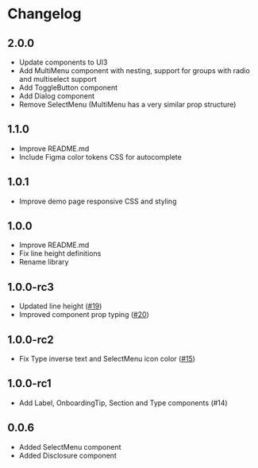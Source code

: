 # Changelog

## 2.0.0

- Update components to UI3
- Add MultiMenu component with nesting, support for groups with radio and multiselect support
- Add ToggleButton component
- Add Dialog component
- Remove SelectMenu (MultiMenu has a very similar prop structure)

## 1.1.0

- Improve README.md
- Include Figma color tokens CSS for autocomplete

## 1.0.1

- Improve demo page responsive CSS and styling

## 1.0.0

- Improve README.md
- Fix line height definitions
- Rename library

## 1.0.0-rc3

- Updated line height ([#19](https://github.com/KaiMagnusMueller/figmakit-plugin-ui/issues/19))
- Improved component prop typing ([#20](https://github.com/KaiMagnusMueller/figmakit-plugin-ui/issues/20))

## 1.0.0-rc2

- Fix Type inverse text and SelectMenu icon color ([#15](https://github.com/KaiMagnusMueller/figmakit-plugin-ui/issues/15))

## 1.0.0-rc1

- Add Label, OnboardingTip, Section and Type components (#14)

## 0.0.6

- Added SelectMenu component
- Added Disclosure component
